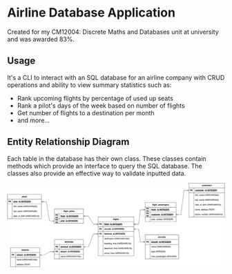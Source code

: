 # Airline Database Application

Created for my CM12004: Discrete Maths and Databases unit at university and was awarded 83%. 

## Usage

It's a CLI to interact with an SQL database for an airline company with CRUD operations and ability to view summary statistics such as:
- Rank upcoming flights by percentage of used up seats
- Rank a pilot's days of the week based on number of flights
- Get number of flights to a destination per month
- and more...

## Entity Relationship Diagram

Each table in the database has their own class. These classes contain methods which provide an interface to query the SQL database. The classes also provide an effective way to validate inputted data. 

![ERD](./ERD.png)
